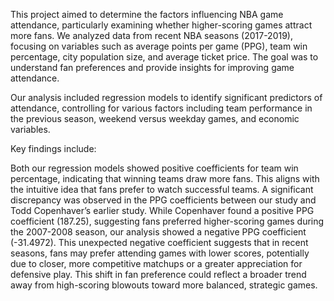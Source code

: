 This project aimed to determine the factors influencing NBA game attendance, particularly examining whether higher-scoring games attract more fans. We analyzed data from recent NBA seasons (2017-2019), focusing on variables such as average points per game (PPG), team win percentage, city population size, and average ticket price. The goal was to understand fan preferences and provide insights for improving game attendance.

Our analysis included regression models to identify significant predictors of attendance, controlling for various factors including team performance in the previous season, weekend versus weekday games, and economic variables.

Key findings include:

Both our regression models showed positive coefficients for team win percentage, indicating that winning teams draw more fans. This aligns with the intuitive idea that fans prefer to watch successful teams.
A significant discrepancy was observed in the PPG coefficients between our study and Todd Copenhaver’s earlier study. While Copenhaver found a positive PPG coefficient (187.25), suggesting fans preferred higher-scoring games during the 2007-2008 season, our analysis showed a negative PPG coefficient (-31.4972).
This unexpected negative coefficient suggests that in recent seasons, fans may prefer attending games with lower scores, potentially due to closer, more competitive matchups or a greater appreciation for defensive play. This shift in fan preference could reflect a broader trend away from high-scoring blowouts toward more balanced, strategic games.
